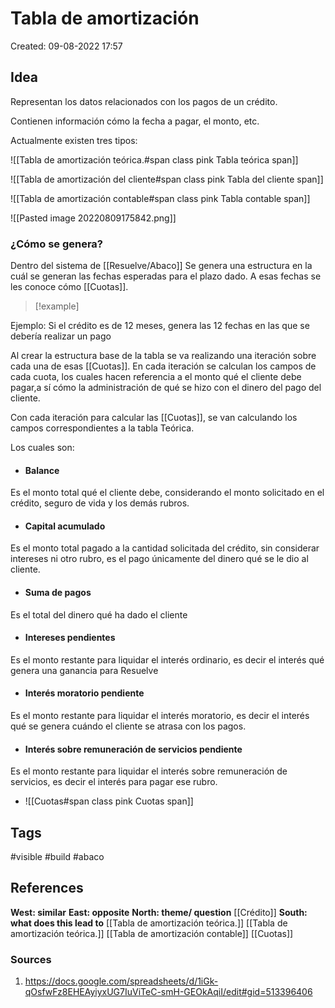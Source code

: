 # Tabla de amortización

Created: 09-08-2022 17:57

## <span class="pink"> **Idea** </span>
Representan los datos relacionados con los pagos de un crédito.

Contienen información cómo la fecha a pagar, el monto, etc.

Actualmente existen tres tipos:

![[Tabla de amortización teórica.#span class pink Tabla teórica span]]

![[Tabla de amortización del cliente#span class pink Tabla del cliente span]]

![[Tabla de amortización contable#span class pink Tabla contable span]]

![[Pasted image 20220809175842.png]]

### ¿Cómo se genera?

Dentro del sistema de [[Resuelve/Abaco]] Se genera una estructura en la cuál se generan las fechas esperadas para el plazo dado. A esas fechas se les conoce cómo [[Cuotas]].

> [!example]
> 
Ejemplo: Si el crédito es de 12 meses, genera las 12 fechas en las que se debería realizar un pago

Al crear la estructura base de la tabla se va realizando una iteración sobre cada una de esas [[Cuotas]]. En cada iteración se calculan los campos de cada cuota, los cuales hacen referencia a el monto qué el cliente debe pagar,a sí cómo la administración de qué se hizo con el dinero del pago del cliente.

Con cada iteración para calcular las [[Cuotas]], se van calculando los campos correspondientes a la tabla Teórica.

Los cuales son:

* #### Balance
Es el monto total qué el cliente debe, considerando el monto solicitado en el crédito, seguro de vida y los demás rubros.

* #### Capital acumulado
Es el monto total pagado a la cantidad solicitada del crédito, sin considerar intereses ni otro rubro, es el pago únicamente del dinero qué se le dio al cliente.

* #### Suma de pagos
Es el total del dinero qué ha dado el cliente

* #### Intereses pendientes
Es el monto restante para liquidar el interés ordinario, es decir el interés qué genera una ganancia para Resuelve

* #### Interés moratorio pendiente
Es el monto restante para liquidar el interés moratorio, es decir el interés qué se genera cuándo el cliente se atrasa con los pagos.

* #### Interés sobre remuneración de servicios pendiente
Es el monto restante para liquidar el interés sobre remuneración de servicios, es decir el interés para pagar ese rubro.

* ![[Cuotas#span class pink Cuotas span]]

## <span class="orange"> **Tags**</span>
<span class="tag"> #visible</span> <span class="tag"> #build</span> <span class="tag"> #abaco</span> 

## <span class="green"> **References**</span>
<span class="blue"> **West: similar** </span>
<span class="blue"> **East: opposite** </span>
<span class="blue"> **North: theme/ question** </span>
[[Crédito]]
<span class="blue"> **South: what does this lead to** </span>
[[Tabla de amortización teórica.]]
[[Tabla de amortización teórica.]]
[[Tabla de amortización contable]]
[[Cuotas]]

### <span class="purple"> **Sources**</span>
1.  https://docs.google.com/spreadsheets/d/1iGk-qOsfwFz8EHEAyiyxUG7IuViTeC-smH-GEOkAqiI/edit#gid=513396406